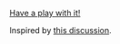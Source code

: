 [Have a play with it!](https://earwicker.com/spaceballs/)

Inspired by [this discussion](https://twitter.com/ZachWeiner/status/1176499285560614912?s=20).